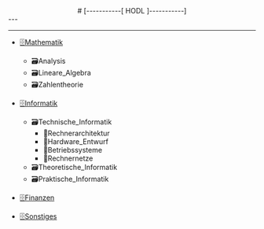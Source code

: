 <div style="text-align:center;">
# [-----------[ HODL ]-----------] 
</div>
---

---
- [🗄️Mathematik](Mathematik/index)
    - 🗃️Analysis
    - 🗃️Lineare_Algebra
    - 🗃️Zahlentheorie
     

- [🗄️Informatik](Informatik/index)
    - 🗃️Technische_Informatik
        - 📁Rechnerarchitektur
        - 📁Hardware_Entwurf
        - 📁Betriebssysteme
        - 📁Rechnernetze
    - 🗃️Theoretische_Informatik
    - 🗃️Praktische_Informatik


- [🗄️Finanzen](Finanzen/index)
 

- [🗄️Sonstiges](Sonstiges/index)

